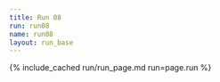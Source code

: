 ```yaml
---
title: Run 08
run: run08
name: run08
layout: run_base
---
```

{% include_cached run/run_page.md run=page.run %}
